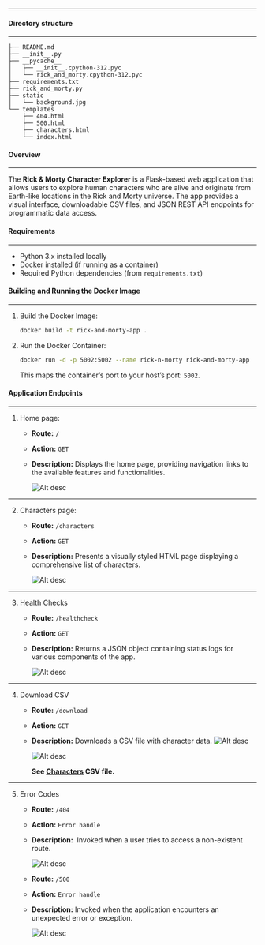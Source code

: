 ----

#### Directory structure 
---
```console
├── README.md
├── __init__.py
├── __pycache__
│   ├── __init__.cpython-312.pyc
│   └── rick_and_morty.cpython-312.pyc
├── requirements.txt
├── rick_and_morty.py
├── static
│   └── background.jpg
└── templates
    ├── 404.html
    ├── 500.html
    ├── characters.html
    └── index.html
```

#### Overview
---
The **Rick & Morty Character Explorer** is a Flask-based web application that allows users to explore human characters who are alive and originate from Earth-like locations in the Rick and Morty universe. The app provides a visual interface, downloadable CSV files, and JSON REST API endpoints for programmatic data access.

#### Requirements 
---
- Python 3.x installed locally
- Docker installed (if running as a container)
- Required Python dependencies (from `requirements.txt`)

#### Building and Running the Docker Image
---
1. Build the Docker Image:
	```sh
	docker build -t rick-and-morty-app .
	```

2. Run the Docker Container:
	```sh
	docker run -d -p 5002:5002 --name rick-n-morty rick-and-morty-app
	```

	This maps the container’s port to your host’s port: `5002`.

#### Application Endpoints
---
1. Home page:
	- **Route:** `/`
	- **Action:** `GET`
	- **Description:** Displays the home page, providing navigation links to the available features and functionalities.

		![Alt desc](https://github.com/ThePinkPanther96/r-m-api-k8s-pipline/blob/main/Templates/Homepage.png)

---
2. Characters page:
	- **Route:** `/characters`
	- **Action:** `GET`
	- **Description:** Presents a visually styled HTML page displaying a comprehensive list of characters.

		![Alt desc](https://github.com/ThePinkPanther96/r-m-api-k8s-pipline/blob/main/Templates/Characters.png)

---
3. Health Checks
	- **Route:** `/healthcheck`
	- **Action:** `GET`
	- **Description:** Returns a JSON object containing status logs for various components of the app.

		![Alt desc](https://github.com/ThePinkPanther96/r-m-api-k8s-pipline/blob/main/Templates/Healthchecks_paased.png)

---
4. Download CSV
	- **Route:** `/download`
	- **Action:** `GET`
	- **Description:** Downloads a CSV file with character data.
	    ![Alt desc](https://github.com/ThePinkPanther96/r-m-api-k8s-pipline/blob/main/Templates/CSV.png)

	   ![Alt desc](https://github.com/ThePinkPanther96/r-m-api-k8s-pipline/blob/main/Templates/csv_results.png)

		**See [Characters](https://github.com/ThePinkPanther96/r-m-api-k8s-pipline/blob/main/Templates/characters.csv) CSV file.**

---
5. Error Codes
	- **Route:** `/404`
	- **Action:** `Error handle`
	- **Description:**  Invoked when a user tries to access a non-existent route.
    
		![Alt desc](https://github.com/ThePinkPanther96/r-m-api-k8s-pipline/blob/main/Templates/404.png)
	- **Route:** `/500`
	- **Action:** `Error handle`
	- **Description:** Invoked when the application encounters an unexpected error or exception.

		![Alt desc](https://github.com/ThePinkPanther96/r-m-api-k8s-pipline/blob/main/Templates/500.png)
